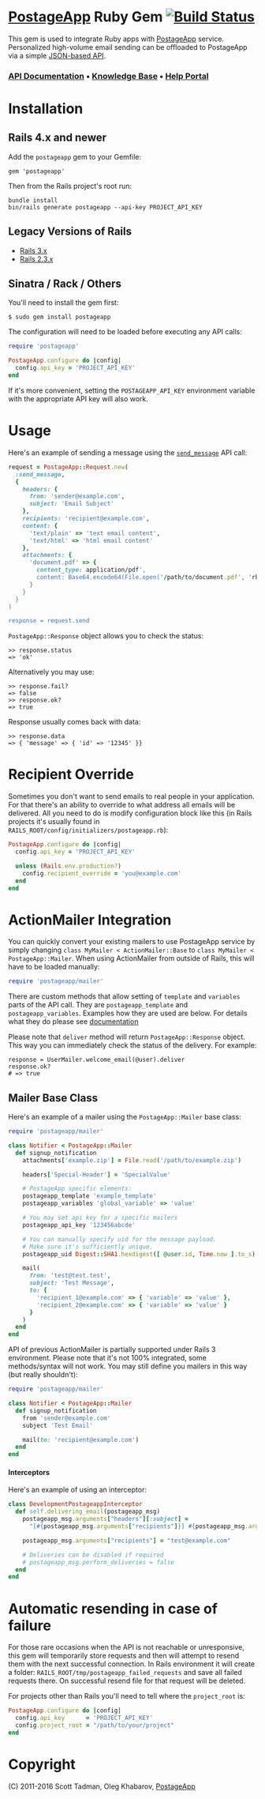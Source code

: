 # [PostageApp](http://postageapp.com) Ruby Gem [![Build Status](https://secure.travis-ci.org/postageapp/postageapp-ruby.png)](http://travis-ci.org/postageapp/postageapp-ruby)

This gem is used to integrate Ruby apps with [PostageApp](http://postageapp.com/)
service. Personalized high-volume email sending can be offloaded to PostageApp
via a simple [JSON-based API](http://dev.postageapp.com/api.html).

### [API Documentation](http://help.postageapp.com/kb/api/api-overview) &bull; [Knowledge Base](http://help.postageapp.com/kb) &bull; [Help Portal](http://help.postageapp.com/)

# Installation

## Rails 4.x and newer

Add the `postageapp` gem to your Gemfile:

    gem 'postageapp'

Then from the Rails project's root run:

    bundle install
    bin/rails generate postageapp --api-key PROJECT_API_KEY

## Legacy Versions of Rails

* [Rails 3.x](doc/RAILS3.md)
* [Rails 2.3.x](doc/RAILS2.md)

## Sinatra / Rack / Others

You'll need to install the gem first:

    $ sudo gem install postageapp

The configuration will need to be loaded before executing any API calls:

```ruby
require 'postageapp'

PostageApp.configure do |config|
  config.api_key = 'PROJECT_API_KEY'
end
```

If it's more convenient, setting the `POSTAGEAPP_API_KEY` environment variable
with the appropriate API key will also work.

# Usage

Here's an example of sending a message using the
[`send_message`](http://help.postageapp.com/faqs/api/send_message) API call:

```ruby
request = PostageApp::Request.new(
  :send_message,
  {
    headers: {
      from: 'sender@example.com',
      subject: 'Email Subject'
    },
    recipients: 'recipient@example.com',
    content: {
      'text/plain' => 'text email content',
      'text/html' => 'html email content'
    },
    attachments: {
      'document.pdf' => {
        content_type: application/pdf',
        content: Base64.encode64(File.open('/path/to/document.pdf', 'rb').read)
      }
    }
  }
)

response = request.send
```

`PostageApp::Response` object allows you to check the status:

    >> response.status
    => 'ok'

Alternatively you may use:

    >> response.fail?
    => false
    >> response.ok?
    => true

Response usually comes back with data:

    >> response.data
    => { 'message' => { 'id' => '12345' }}

# Recipient Override

Sometimes you don't want to send emails to real people in your application. For
that there's an ability to override to what address all emails will be
delivered. All you need to do is modify configuration block like this (in Rails
projects it's usually found in `RAILS_ROOT/config/initializers/postageapp.rb`):

```ruby
PostageApp.configure do |config|
  config.api_key = 'PROJECT_API_KEY'

  unless (Rails.env.production?)
    config.recipient_override = 'you@example.com'
  end
end
```

# ActionMailer Integration

You can quickly convert your existing mailers to use PostageApp service by
simply changing `class MyMailer < ActionMailer::Base` to
`class MyMailer < PostageApp::Mailer`. When using ActionMailer from outside
of Rails, this will have to be loaded manually:

```ruby
require 'postageapp/mailer'
```

There are custom methods that allow setting of `template` and `variables` parts
of the API call. They are `postageapp_template` and `postageapp_variables`.
Examples how they are used are below. For details what they do please see
[documentation](http://help.postageapp.com/faqs)

Please note that `deliver` method will return `PostageApp::Response` object.
This way you can immediately check the status of the delivery. For example:

    response = UserMailer.welcome_email(@user).deliver
    response.ok?
    # => true

## Mailer Base Class

Here's an example of a mailer using the `PostageApp::Mailer` base class:

```ruby
require 'postageapp/mailer'

class Notifier < PostageApp::Mailer
  def signup_notification
    attachments['example.zip'] = File.read('/path/to/example.zip')

    headers['Special-Header'] = 'SpecialValue'

    # PostageApp specific elements:
    postageapp_template 'example_template'
    postageapp_variables 'global_variable' => 'value'

    # You may set api key for a specific mailers
    postageapp_api_key '123456abcde'

    # You can manually specify uid for the message payload.
    # Make sure it's sufficiently unique.
    postageapp_uid Digest::SHA1.hexdigest([ @user.id, Time.now ].to_s)

    mail(
      from: 'test@test.test',
      subject: 'Test Message',
      to: {
        'recipient_1@example.com' => { 'variable' => 'value' },
        'recipient_2@example.com' => { 'variable' => 'value' }
      }
    )
  end
end
```

API of previous ActionMailer is partially supported under Rails 3 environment.
Please note that it's not 100% integrated, some methods/syntax will not work.
You may still define you mailers in this way (but really shouldn't):

```ruby
require 'postageapp/mailer'

class Notifier < PostageApp::Mailer
  def signup_notification
    from 'sender@example.com'
    subject 'Test Email'

    mail(to: 'recipient@example.com')
  end
end
```

#### Interceptors

Here's an example of using an interceptor:

```ruby
class DevelopmentPostageappInterceptor
  def self.delivering_email(postageapp_msg)
    postageapp_msg.arguments["headers"][:subject] =
      "[#{postageapp_msg.arguments["recipients"]}] #{postageapp_msg.arguments["headers"][:subject]}"

    postageapp_msg.arguments["recipients"] = "test@example.com"

    # Deliveries can be disabled if required
    # postageapp_msg.perform_deliveries = false
  end
end
```

# Automatic resending in case of failure

For those rare occasions when the API is not reachable or unresponsive,
this gem will temporarily store requests and then will attempt to resend them
with the next successful connection. In Rails environment it will create a
folder: `RAILS_ROOT/tmp/postageapp_failed_requests` and save all failed
requests there. On successful resend file for that request will be deleted.

For projects other than Rails you'll need to tell where the `project_root` is:

```ruby
PostageApp.configure do |config|
  config.api_key      = 'PROJECT_API_KEY'
  config.project_root = "/path/to/your/project"
end
```

# Copyright

(C) 2011-2016 Scott Tadman, Oleg Khabarov, [PostageApp](http://www.postageapp.com/)
